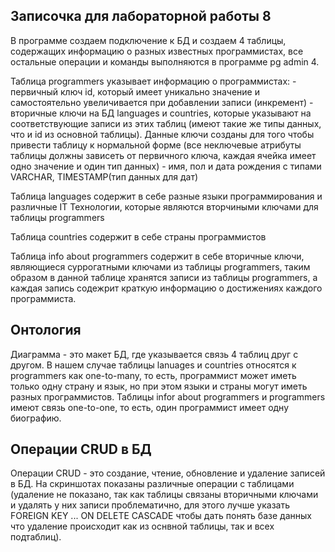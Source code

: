 ## Записочка для лабораторной работы 8

В программе создаем подключение к БД и создаем 4 таблицы, содержащих информацию о разных известных программистах, 
все остальные операции и команды выполняются в программе pg admin 4. 

Таблица programmers указывает информацию о программистах: 
    - первичный ключ id, который имеет уникально значение и 
    самостоятельно увеличивается при добавлении записи (инкремент)
    - вторичные ключи на БД languages и countries, которые указывают на соответствующие записи из этих таблиц (имеют
    такие же типы данных, что и id из основной таблицы). Данные ключи созданы для того чтобы привести таблицу
    к нормальной форме (все неключевые атрибуты таблицы должны зависеть от первичного ключа, каждая ячейка имеет
    одно значение и один тип данных)
    - имя, пол и дата рождения с типами VARCHAR, TIMESTAMP(тип данных для дат)

Таблица languages содержит в себе разные языки программирования и различные IT Технологии, которые являются вторчиными 
ключами для таблицы programmers 

Таблица countries содержит в себе страны программистов

Таблица info about programmers содержит в себе вторичные ключи, являющиеся суррогатными ключами из таблицы programmers, 
таким образом в данной таблице хранятся записи из таблицы programmers, а каждая запись содежрит краткую информацию 
о достижениях каждого программиста.


## Онтология

Диаграмма - это макет БД, где указывается связь 4 таблиц друг с другом. В нашем случае таблицы lanuages и countries 
относятся к programmers как one-to-many, то есть, программист может иметь только одну страну и язык, но при этом языки 
и страны могут иметь разных программистов. Таблицы infor about programmers и programmers имеют связь one-to-one, 
то есть, один программист имеет одну биографию.

## Операции CRUD в БД

Операции CRUD - это создание, чтение, обновление и удаление записей в БД. На скриншотах показаны различные операции 
с таблицами (удаление не показано, так как таблицы связаны вторичными ключами и удалять у них записи проблематично,
для этого лучше указать FOREIGN KEY ... ON DELETE CASCADE чтобы дать понять базе данных что удаление происходит как из
оснвной таблицы, так и всех подтаблиц).
